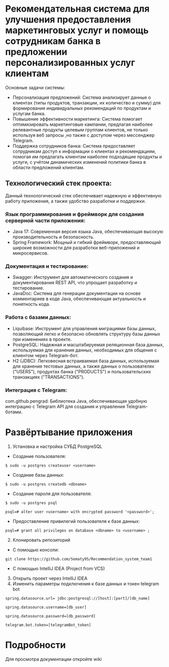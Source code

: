 # Рекомендательная система для улучшения предоставления маркетинговых услуг и помощь сотрудникам банка в предложении персонализированных услуг клиентам

Основные задачи системы:
* Персонализация предложений: Система анализирует данные о клиентах (типы продуктов, транзакции, их количество и сумму) для формирования индивидуальных рекомендаций по продуктам и услугам банка.
* Повышение эффективности маркетинга: Система помогает оптимизировать маркетинговые кампании, предлагая наиболее релевантные продукты целевым группам клиентов, не только используя веб запросы ,но также с доступом через мессенджер Telegram. 
* Поддержка сотрудников банка: Система предоставляет сотрудникам доступ к информации о клиентах и рекомендациям, помогая им предлагать клиентам наиболее подходящие продукты и услуги, с учётом динамических изменений политики банка в области предложений клиентам.

## Технологический стек проекта:

Данный технологический стек обеспечивает надежную и эффективную работу приложения, а также удобство разработки и поддержки.

### Язык программирования и фреймворк для создания серверной части приложения:
* Java 17: Современная версия языка Java, обеспечивающая высокую производительность и безопасность.
* Spring Framework: Мощный и гибкий фреймворк, предоставляющий широкие возможности для разработки веб-приложений и микросервисов.
### Документация и тестирование:
* Swagger: Инструмент для автоматического создания и документирования REST API, что упрощает разработку и тестирование.
* JavaDoc: Система для генерации документации на основе комментариев в коде Java, обеспечивающая актуальность и понятность кода.
### Работа с базами данных:
* Liquibase: Инструмент для управления миграциями базы данных, позволяющий легко и безопасно обновлять структуру базы данных при изменениях в проекте.
* PostgreSQL: Надежная и масштабируемая реляционная база данных, используемая для хранения данных, необходимых для общения с клиентом через Telegram-бот.
* H2 (JDBC): Легковесная встраиваемая база данных, используемая для хранения тестовых данных, а также данных о пользователях ("USERS"), продуктах банка ("PRODUCTS") и пользовательских транзакциях ("TRANSACTIONS").
### Интеграция с Telegram:
com.github.pengrad: Библиотека Java, обеспечивающая удобную интеграцию с Telegram API для создания и управления Telegram-ботами.

# Развёртывание приложения
1. Установка и настройка СУБД PostgreSQL
* Создание пользователя:

```$ sudo -u postgres createuser <username>```

* Создание базы данных:

```$ sudo -u postgres createdb <dbname>```

* Создание пароля для пользователя:

```$ sudo -u postgres psql```

```psql=# alter user <username> with encrypted password '<password>';```

* Предоставление привилегий пользователя к базе данных:

```psql=# grant all privileges on database <dbname> to <username> ;```

2. Клонировать репозиторий
* С помощью консоли:

`git clone https://github.com/Sematy95/Recommendation_system_team1`

* С помощью IntelliJ IDEA (Project from VCS)
3. Открыть проект через IntelliJ IDEA
4. Изменить параметры подключения к базе данных и токен telegram bot

```spring.datasource.url= jdbc:postgresql://[host]:[port]/[db_name]```

```spring.datasource.username=[db_user]```

```spring.datasource.password=[db_password]```

```telegram.bot.token=[telegramBot_token]```

# Подробности
Для просмотра документации откройте wiki
